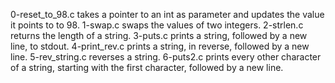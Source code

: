 0-reset_to_98.c takes a pointer to an int as parameter and updates the value it points to to 98.
1-swap.c swaps the values of two integers.
2-strlen.c returns the length of a string.
3-puts.c prints a string, followed by a new line, to stdout.
4-print_rev.c prints a string, in reverse, followed by a new line.
5-rev_string.c  reverses a string.
6-puts2.c prints every other character of a string, starting with the first character, followed by a new line.
